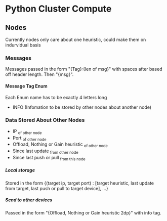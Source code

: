 # Python Cluster Compute


## Nodes
Currently nodes only care about one heuristic, could make them on indurvidual basis

### Messages
Messages passed in the form "{Tag}:{len of msg}" with spaces after based off header length. Then "{msg}".

#### Message Tag Enum
Each Enum name has to be exactly 4 letters long
- INFO (Infomation to be stored by other nodes about another node)

### Data Stored About Other Nodes
- IP <sub>of other node</sub>
- Port <sub>of other node</sub>
- Offload, Nothing or Gain heuristic <sub>of other node</sub>
- Since last update <sub>from other node</sub>
- Since last push or pull <sub>from this node</sub>

##### Local storage
Stored in the form {(target ip, target port) : [target heuristic, last update from target, last push or pull to target device], ...}

##### Send to other devices
Passed in the form "{Offload, Nothing or Gain heuristic 2dp}" with info tag.

